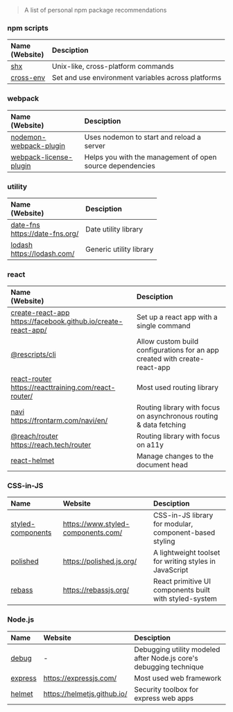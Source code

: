 > A list of personal npm package recommendations

### npm scripts

| Name<br>(Website) | Desciption |
| :- | :- |
| [shx](https://github.com/shelljs/shx) |Unix-like, cross-platform commands |
| [cross-env](https://github.com/kentcdodds/cross-env) | Set and use environment variables across platforms |

### webpack

| Name<br>(Website) | Desciption |
| :- | :- |
| [nodemon-webpack-plugin](https://github.com/Izhaki/nodemon-webpack-plugin) | Uses nodemon to start and reload a server |
| [webpack-license-plugin](https://github.com/codepunkt/webpack-license-plugin) | Helps you with the management of open source dependencies |

### utility

| Name<br>(Website) | Desciption |
| :- | :- |
| [date-fns](https://github.com/date-fns/date-fns) <br> https://date-fns.org/ | Date utility library |
| [lodash](https://github.com/lodash/lodash) <br> https://lodash.com/ | Generic utility library |

### react


| Name<br>(Website) | Desciption |
| :- | :- |
| [create-react-app](https://github.com/facebook/create-react-app) <br> https://facebook.github.io/create-react-app/ | Set up a react app with a single command |
| [@rescripts/cli](https://github.com/harrysolovay/rescripts) | Allow custom build configurations for an app created with create-react-app |
| [react-router](https://github.com/ReactTraining/react-router) <br> https://reacttraining.com/react-router/ | Most used routing library |
| [navi](https://github.com/frontarm/navi) <br> https://frontarm.com/navi/en/ | Routing library with focus on asynchronous routing & data fetching |
| [@reach/router](https://github.com/reach/router) <br> https://reach.tech/router | Routing library with focus on a11y |
| [react-helmet](https://github.com/nfl/react-helmet) | Manage changes to the document head |

### CSS-in-JS

| Name | Website | Desciption |
| :- | :- | :- |
| [styled-components](https://github.com/styled-components/styled-components) | https://www.styled-components.com/ | CSS-in-JS library for modular, component-based styling |
| [polished](https://github.com/styled-components/polished) | https://polished.js.org/ | A lightweight toolset for writing styles in JavaScript |
| [rebass](https://github.com/rebassjs/rebass) | https://rebassjs.org/ | React primitive UI components built with styled-system |

### Node.js

| Name | Website | Desciption |
| :- | :- | :- |
| [debug](https://github.com/visionmedia/debug) | - | Debugging utility modeled after Node.js core's debugging technique |
| [express](https://github.com/expressjs/express) | https://expressjs.com/ |  Most used web framework |
| [helmet](https://github.com/helmetjs/helmet) | https://helmetjs.github.io/ | Security toolbox for express web apps |

